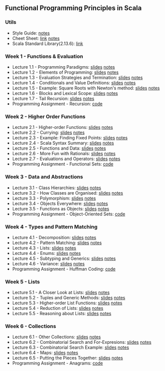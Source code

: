 ## Functional Programming Principles in Scala

### Utils
- Style Guide: [notes](https://github.com/mariasintea/Functional-Programming-in-Scala-Specialization/blob/main/utils/Style-Guide.pdf)
- Cheet Sheet: [link](https://github.com/lampepfl/progfun-wiki/blob/gh-pages/CheatSheet.md) [notes]()
- Scala Standard Library(2.13.6): [link](https://www.scala-lang.org/api/current/)

### Week 1 - Functions & Evaluation
- Lecture 1.1 - Programming Paradigms: [slides]() [notes]()
- Lecture 1.2 - Elements of Programming: [slides]() [notes]()
- Lecture 1.3 - Evaluation Strategies and Termination: [slides]() [notes]()
- Lecture 1.4 - Conditionals and Value Definitions: [slides]() [notes]()
- Lecture 1.5 - Example: Square Roots with Newton's method: [slides]() [notes]()
- Lecture 1.6 - Blocks and Lexical Scope: [slides]() [notes]()
- Lecture 1.7 - Tail Recursion: [slides]() [notes]()
- Programming Assignment - Recursion: [code]()

### Week 2 - Higher Order Functions
- Lecture 2.1 - Higher-order Functions: [slides]() [notes]()
- Lecture 2.2 - Currying: [slides]() [notes]()
- Lecture 2.3 - Example: Finding Fixed Points: [slides]() [notes]()
- Lecture 2.4 - Scala Syntax Summary: [slides]() [notes]()
- Lecture 2.5 - Functions and Data: [slides]() [notes]()
- Lecture 2.6 - More Fun with Rationals: [slides]() [notes]()
- Lecture 2.7 - Evaluations and Operators: [slides]() [notes]()
- Programming Assignment - Functional Sets: [code]()

### Week 3 - Data and Abstractions
- Lecture 3.1 - Class Hierarchies: [slides]() [notes]()
- Lecture 3.2 - How Classes are Organised: [slides]() [notes]()
- Lecture 3.3 - Polymorphism: [slides]() [notes]()
- Lecture 3.4 - Objects Everywhere: [slides]() [notes]()
- Lecture 3.5 - Functions as Objects: [slides]() [notes]()
- Programming Assignment - Object-Oriented Sets: [code]()

### Week 4 - Types and Pattern Matching
- Lecture 4.1 - Decomposition: [slides]() [notes]()
- Lecture 4.2 - Pattern Matching: [slides]() [notes]()
- Lecture 4.3 - Lists: [slides]() [notes]()
- Lecture 4.4 - Enums: [slides]() [notes]()
- Lecture 4.5 - Subtyping and Generics: [slides]() [notes]()
- Lecture 4.6 - Variance: [slides]() [notes]()
- Programming Assignment - Huffman Coding: [code]()

### Week 5 - Lists
- Lecture 5.1 - A Closer Look at Lists: [slides]() [notes]()
- Lecture 5.2 - Tuples and Generic Methods: [slides]() [notes]()
- Lecture 5.3 - Higher-order List Functions: [slides]() [notes]()
- Lecture 5.4 - Reduction of Lists: [slides]() [notes]()
- Lecture 5.5 - Reasoning about Lists: [slides]() [notes]()

### Week 6 - Collections
- Lecture 6.1 - Other Collections: [slides]() [notes]()
- Lecture 6.2 - Combinatorial Search and For-Expresions: [slides]() [notes]()
- Lecture 6.3 - Combinatorial Search Example: [slides]() [notes]()
- Lecture 6.4 - Maps: [slides]() [notes]()
- Lecture 6.5 - Putting the Pieces Together: [slides]() [notes]()
- Programming Assignment - Anagrams: [code]()
